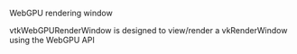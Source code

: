 WebGPU rendering window

vtkWebGPURenderWindow is designed to view/render a vkRenderWindow
using the WebGPU API
